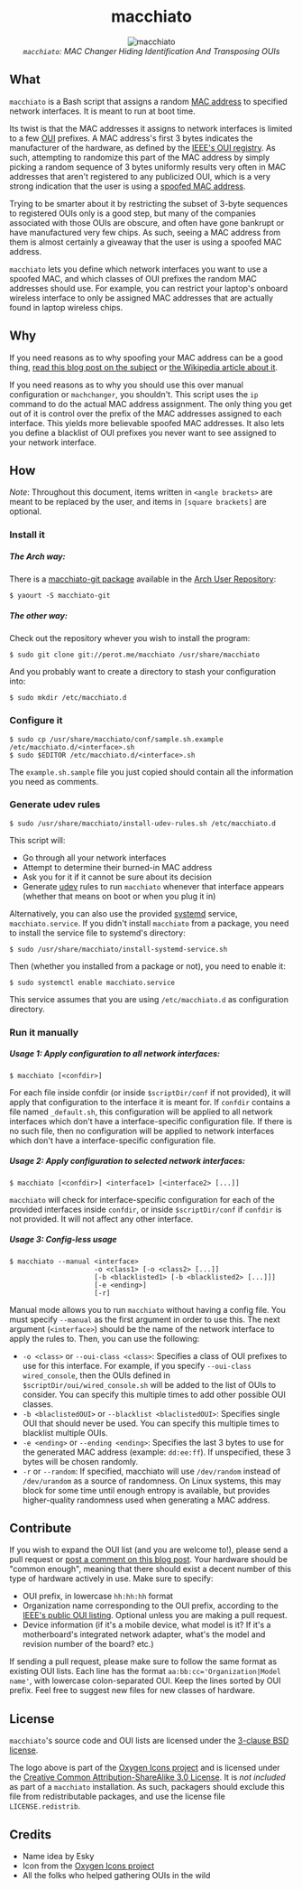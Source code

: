 <div align="center">
	<h1>macchiato</h1>
	<p>
		<img src="https://github.com/EtiennePerot/macchiato/blob/master/icon.png?raw=true" alt="macchiato"/><br/>
		<span style="font-style: italic;"><code>macchiato</code>: MAC Changer Hiding Identification And Transposing OUIs</span>
	</p>
</div>

## What

`macchiato` is a Bash script that assigns a random [MAC address] to specified network interfaces. It is meant to run at boot time.

Its twist is that the MAC addresses it assigns to network interfaces is limited to a few [OUI] prefixes. A MAC address's first 3 bytes indicates the manufacturer of the hardware, as defined by the [IEEE's OUI registry]. As such, attempting to randomize this part of the MAC address by simply picking a random sequence of 3 bytes uniformly results very often in MAC addresses that aren't registered to any publicized OUI, which is a very strong indication that the user is using a [spoofed MAC address][MAC spoofing].

Trying to be smarter about it by restricting the subset of 3-byte sequences to registered OUIs only is a good step, but many of the companies associated with those OUIs are obscure, and often have gone bankrupt or have manufactured very few chips. As such, seeing a MAC address from them is almost certainly a giveaway that the user is using a spoofed MAC address.

`macchiato` lets you define which network interfaces you want to use a spoofed MAC, and which classes of OUI prefixes the random MAC addresses should use. For example, you can restrict your laptop's onboard wireless interface to only be assigned MAC addresses that are actually found in laptop wireless chips.

## Why

If you need reasons as to why spoofing your MAC address can be a good thing, [read this blog post on the subject][MAC spoofing: What, why, how, and something about coffee] or [the Wikipedia article about it][MAC spoofing].

If you need reasons as to why you should use this over manual configuration or `machchanger`, you shouldn't. This script uses the `ip` command to do the actual MAC address assignment. The only thing you get out of it is control over the prefix of the MAC addresses assigned to each interface. This yields more believable spoofed MAC addresses. It also lets you define a blacklist of OUI prefixes you never want to see assigned to your network interface.

## How

*Note*: Throughout this document, items written in `<angle brackets>` are meant to be replaced by the user, and items in `[square brackets]` are optional.

### Install it

##### The Arch way:

There is a [macchiato-git package] available in the [Arch User Repository]:

	$ yaourt -S macchiato-git

##### The other way:

Check out the repository whever you wish to install the program:

	$ sudo git clone git://perot.me/macchiato /usr/share/macchiato

And you probably want to create a directory to stash your configuration into:

	$ sudo mkdir /etc/macchiato.d

### Configure it

	$ sudo cp /usr/share/macchiato/conf/sample.sh.example /etc/macchiato.d/<interface>.sh
	$ sudo $EDITOR /etc/macchiato.d/<interface>.sh

The `example.sh.sample` file you just copied should contain all the information you need as comments.

### Generate udev rules

	$ sudo /usr/share/macchiato/install-udev-rules.sh /etc/macchiato.d

This script will:

* Go through all your network interfaces
* Attempt to determine their burned-in MAC address
* Ask you for it if it cannot be sure about its decision
* Generate [udev] rules to run `macchiato` whenever that interface appears (whether that means on boot or when you plug it in)

Alternatively, you can also use the provided [systemd] service, `macchiato.service`. If you didn't install `macchiato` from a package, you need to install the service file to systemd's directory:

	$ sudo /usr/share/macchiato/install-systemd-service.sh

Then (whether you installed from a package or not), you need to enable it:

	$ sudo systemctl enable macchiato.service

This service assumes that you are using `/etc/macchiato.d` as configuration directory.

### Run it manually

##### Usage 1: Apply configuration to all network interfaces:

	$ macchiato [<confdir>]

For each file inside confdir (or inside `$scriptDir/conf` if not provided), it will apply that configuration to the interface it is meant for. If `confdir` contains a file named `_default.sh`, this configuration will be applied to all network interfaces which don't have a interface-specific configuration file. If there is no such file, then no configuration will be applied to network interfaces which don't have a interface-specific configuration file.

##### Usage 2: Apply configuration to selected network interfaces:

	$ macchiato [<confdir>] <interface1> [<interface2> [...]]

`macchiato` will check for interface-specific configuration for each of the provided interfaces inside `confdir`, or inside `$scriptDir/conf` if `confdir` is not provided. It will not affect any other interface.

##### Usage 3: Config-less usage

	$ macchiato --manual <interface>
	                     -o <class1> [-o <class2> [...]]
	                     [-b <blacklisted1> [-b <blacklisted2> [...]]]
	                     [-e <ending>]
	                     [-r]

Manual mode allows you to run `macchiato` without having a config file. You must specify `--manual` as the first argument in order to use this. The next argument (`<interface>`) should be the name of the network interface to apply the rules to. Then, you can use the following:

* `-o <class>` or `--oui-class <class>`: Specifies a class of OUI prefixes to use for this interface. For example, if you specify `--oui-class wired_console`, then the OUIs defined in `$scriptDir/oui/wired_console.sh` will be added to the list of OUIs to consider. You can specify this multiple times to add other possible OUI classes.
* `-b <blaclistedOUI>` or `--blacklist <blaclistedOUI>`: Specifies single OUI that should never be used. You can specify this multiple times to blacklist multiple OUIs.
* `-e <ending>` or `--ending <ending>`: Specifies the last 3 bytes to use for the generated MAC address (example: `dd:ee:ff`). If unspecified, these 3 bytes will be chosen randomly.
* `-r` or `--random`: If specified, macchiato will use `/dev/random` instead of `/dev/urandom` as a source of randomness. On Linux systems, this may block for some time until enough entropy is available, but provides higher-quality randomness used when generating a MAC address.

## Contribute

If you wish to expand the OUI list (and you are welcome to!), please send a pull request or [post a comment on this blog post][MAC spoofing: What, why, how, and something about coffee]. Your hardware should be "common enough", meaning that there should exist a decent number of this type of hardware actively in use. Make sure to specify:

* OUI prefix, in lowercase `hh:hh:hh` format
* Organization name corresponding to the OUI prefix, according to the [IEEE's public OUI listing]. Optional unless you are making a pull request.
* Device information (if it's a mobile device, what model is it? If it's a motherboard's integrated network adapter, what's the model and revision number of the board? etc.)

If sending a pull request, please make sure to follow the same format as existing OUI lists. Each line has the format `aa:bb:cc='Organization|Model name'`, with lowercase colon-separated OUI. Keep the lines sorted by OUI prefix. Feel free to suggest new files for new classes of hardware.

## License

`macchiato`'s source code and OUI lists are licensed under the [3-clause BSD license].

The logo above is part of the [Oxygen Icons project] and is licensed under the [Creative Common Attribution-ShareAlike 3.0 License]. It is *not included* as part of a `macchiato` installation. As such, packagers should exclude this file from redistributable packages, and use the license file `LICENSE.redistrib`.

## Credits

* Name idea by Esky
* Icon from the [Oxygen Icons project]
* All the folks who helped gathering OUIs in the wild

[MAC address]: https://en.wikipedia.org/wiki/MAC_address
[OUI]: https://en.wikipedia.org/wiki/Organizationally_Unique_Identifier
[IEEE's OUI registry]: https://standards.ieee.org/develop/regauth/oui/
[MAC spoofing]: https://en.wikipedia.org/wiki/MAC_spoofing
[MAC spoofing: What, why, how, and something about coffee]: https://perot.me/mac-spoofing-what-why-how-and-something-about-coffee
[macchiato-git package]: https://aur.archlinux.org/packages/macchiato-git/
[Arch User Repository]: https://aur.archlinux.org/
[udev]: https://en.wikipedia.org/wiki/Udev
[systemd]: http://freedesktop.org/wiki/Software/systemd/
[IEEE's public OUI listing]: https://standards.ieee.org/develop/regauth/oui/oui.txt
[3-clause BSD license]: http://opensource.org/licenses/BSD-3-Clause
[Oxygen Icons project]: http://www.oxygen-icons.org/
[Creative Common Attribution-ShareAlike 3.0 License]: https://creativecommons.org/licenses/by-sa/3.0/
